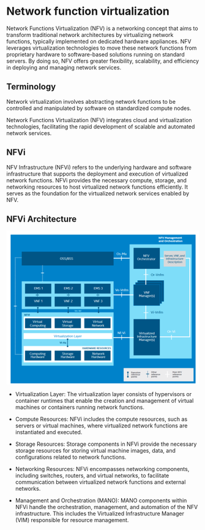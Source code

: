 
# Network function virtualization

Network Functions Virtualization (NFV) is a networking concept that aims to transform traditional network architectures by virtualizing network functions, typically implemented on dedicated hardware appliances. NFV leverages virtualization technologies to move these network functions from proprietary hardware to software-based solutions running on standard servers. By doing so, NFV offers greater flexibility, scalability, and efficiency in deploying and managing network services.

<!-- 

## ETSI NFV Releases overview
- Release 1 (2013-2014) - Initial set of foundational specifications.
    - Definition of NFV framework and architecture.
    - Identification of functional blocks and interfaces.
    - Introduction of the NFV Use Cases document.

- Release 2 (2014-2015): Expansion of Release 1 specifications and addressing additional use cases.
  - Further development of architectural specifications.
  - Addition of requirements for NFV management and orchestration (MANO).
  - Enhancements to interfaces and information models.
  - Introduction of the NFV Testing and Open Source activities.

- Release 3 (2015-2016): Refinement of existing specifications and incorporation of feedback.
  - Ongoing development of architectural framework.
  - Additional features in NFV MANO specifications.
  - Improvements to security aspects.
  - Continuation of testing and interoperability initiatives.

- Release 4 (2016-2017): Evolution of NFV specifications and increased emphasis on operational aspects.
  - Refinement of architectural principles.
  - Enhancements to MANO components.
  - Introduction of specifications related to Operations and Management.
  - Continued work on testing and validation activities.

- Release 5 (2017-2018): Continued development, addressing gaps, and enhancing specifications.
        Key Aspects:
  - Further improvements to NFV architecture.
  - Enhancements to security considerations.
  - Continued development of NFV MANO specifications.
  - Emphasis on supporting advanced use cases.

- Release 6 (2018-2019): Maturation of existing specifications and integration of 5G considerations.
    - Alignment with evolving 5G standards.
    - Refinement of NFV architecture and interfaces.
    - Enhancements to MANO specifications.
    - Addressing issues identified in previous releases. -->

## Terminology
Network virtualization involves abstracting network functions to be controlled and manipulated by software on standardized compute nodes.

Network Functions Virtualization (NFV) integrates cloud and virtualization technologies, facilitating the rapid development of scalable and automated network services.
 

## NFVi

NFV Infrastructure (NFVi) refers to the underlying hardware and software infrastructure that supports the deployment and execution of virtualized network functions. NFVi provides the necessary compute, storage, and networking resources to host virtualized network functions efficiently. It serves as the foundation for the virtualized network services enabled by NFV.

## NFVi Architecture
![nfvi-architecture](../../assets/NFVi-Architecture.png)

- Virtualization Layer: The virtualization layer consists of hypervisors or container runtimes that enable the creation and management of virtual machines or containers running network functions.

- Compute Resources: NFVi includes the compute resources, such as servers or virtual machines, where virtualized network functions are instantiated and executed.

- Storage Resources: Storage components in NFVi provide the necessary storage resources for storing virtual machine images, data, and configurations related to network functions.

- Networking Resources: NFVi encompasses networking components, including switches, routers, and virtual networks, to facilitate communication between virtualized network functions and external networks.

- Management and Orchestration (MANO): MANO components within NFVi handle the orchestration, management, and automation of the NFV infrastructure. This includes the Virtualized Infrastructure Manager (VIM) responsible for resource management.


